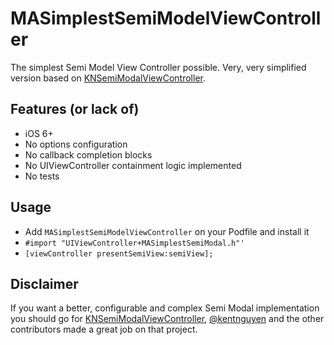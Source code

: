 # MASimplestSemiModelViewController

The simplest Semi Model View Controller possible.
Very, very simplified version based on [KNSemiModalViewController](https://github.com/kentnguyen/KNSemiModalViewController).

## Features (or lack of)

* iOS 6+
* No options configuration
* No callback completion blocks
* No UIViewController containment logic implemented
* No tests

## Usage

* Add `MASimplestSemiModelViewController` on your Podfile and install it
* `#import "UIViewController+MASimplestSemiModal.h"'`
* `[viewController presentSemiView:semiView];`

## Disclaimer

If you want a better, configurable and complex Semi Modal implementation you should go for 
[KNSemiModalViewController](https://github.com/kentnguyen/KNSemiModalViewController), 
[@kentnguyen](https://github.com/kentnguyen) and the other contributors made a great job on that project.
